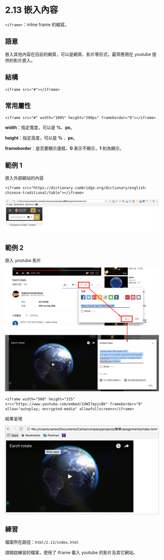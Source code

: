 # 2.13 嵌入內容

`<iframe>`：inline frame 的縮寫。

## 語意

嵌入其他內容在目前的網頁，可以是網頁、影片等形式，最常應用在 youtube 提供的影片嵌入。

## 結構

```markup
<iframe src="#"></iframe>
```

## 常用屬性

```markup
<iframe src="#" width="100%" height="200px" frameborder="0"></iframe>
```

**width**：指定寬度，可以是 **%**、**px**。

**height**：指定高度，可以是 **%** 、**px**。

**frameborder**：是否要顯示邊框，**0** 表示不顯示，**1** 則為顯示。

## 範例 1

嵌入外部網站的內容

```markup
<iframe src="https://dictionary.cambridge.org/dictionary/english-chinese-traditional/table"></iframe>
```

![](../.gitbook/assets/iframe-qian-ru-wai-bu-wang-zhan.png)

## 範例 2

嵌入 youtube 影片

![](../.gitbook/assets/iframe-qian-ru-ying-pian.png)

```markup
<iframe width="560" height="315" src="https://www.youtube.com/embed/1UWI7epjcBk" frameborder="0" allow="autoplay; encrypted-media" allowfullscreen></iframe>
```

結果呈現

![](../.gitbook/assets/iframe-qian-ru-ying-pian-jie-guo.png)

## 練習

檔案所在路徑：`html/2.13/index.html`

請開啟練習的檔案，使用了 iframe 載入 youtube 的影片及其它網站。

